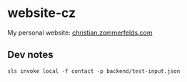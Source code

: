 # website-cz
My personal website: [christian.zommerfelds.com](http://christian.zommerfelds.com)

## Dev notes

```
sls invoke local -f contact -p backend/test-input.json
```
